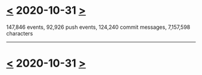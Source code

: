 # [<](2020-10-30.md) 2020-10-31 [>](2020-11-01.md)

147,846 events, 92,926 push events, 124,240 commit messages, 7,157,598 characters



---

# [<](2020-10-30.md) 2020-10-31 [>](2020-11-01.md)

